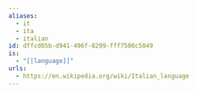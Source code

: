 ```yaml
---
aliases:
  - it
  - ita
  - italian
id: dffcd05b-d941-496f-8299-fff7506c5049
is:
  - "[[language]]"
urls:
  - https://en.wikipedia.org/wiki/Italian_language
---
```

